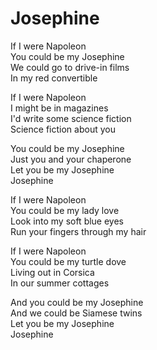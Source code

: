 # Josephine  

If I were Napoleon  
You could be my Josephine  
We could go to drive-in films  
In my red convertible  

If I were Napoleon  
I might be in magazines  
I'd write some science fiction  
Science fiction about you  

You could be my Josephine  
Just you and your chaperone  
Let you be my Josephine  
Josephine  

If I were Napoleon  
You could be my lady love  
Look into my soft blue eyes  
Run your fingers through my hair  

If I were Napoleon  
You could be my turtle dove  
Living out in Corsica  
In our summer cottages  

And you could be my Josephine  
And we could be Siamese twins  
Let you be my Josephine  
Josephine  
